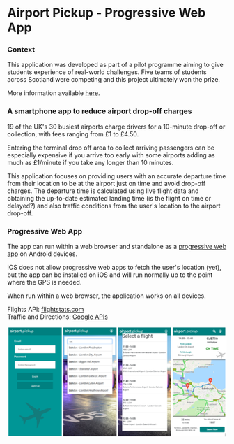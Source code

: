 # Airport Pickup - Progressive Web App

### Context

This application was developed as part of a pilot programme aiming to give students experience of real-world challenges. Five teams of students across Scotland were competing and this project ultimately won the prize.

More information available [here](https://digitalskillspartnership.scot/digital-skills-partnership-pilot-programme-takes-radical-new-approach-to-delivering-work-ready-tech-talent/).

### A smartphone app to reduce airport drop-off charges

19 of the UK's 30 busiest airports charge drivers for a 10-minute drop-off or collection, with fees ranging from £1 to £4.50.

Entering the terminal drop off area to collect arriving passengers can be especially expensive if you arrive too early with some
airports adding as much as £1/minute if you take any longer than 10 minutes.

This application focuses on providing users with an accurate departure time from their location to be at the airport
just on time and avoid drop-off charges. 
The departure time is calculated using live flight data and obtaining the up-to-date estimated landing time
(is the flight on time or delayed?) and also traffic conditions from the user's location to the airport drop-off.

### Progressive Web App

The app can run within a web browser and standalone as
a [progressive web app](https://developers.google.com/web/progressive-web-apps/) on Android devices.

iOS does not allow progressive web apps to fetch the user's location (yet), but the app can be installed on iOS and will run normally up
to the point where the GPS is needed.

When run within a web browser, the application works on all devices.

Flights API: [flightstats.com](https://developer.flightstats.com)  
Traffic and Directions: [Google APIs](https://developers.google.com/maps/documentation/directions/start)

![](https://github.com/musevarg/Airport-Pickup/blob/master/pic.png?raw=true)
